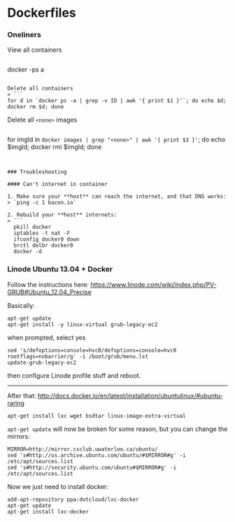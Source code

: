 # Dockerfiles


### Oneliners

View all containers
> ```
docker -ps a
```

Delete all containers
> ```
for d in `docker ps -a | grep -v ID | awk '{ print $1 }'`; do echo $d; docker rm $d; done
```

Delete all `<none>` images
> ```
for imgId in `docker images | grep "<none>" | awk '{ print $3 }'`; do echo $imgId; docker rmi $imgId; done
```


### Troubleshooting

#### Can't internet in container

1. Make sure your **host** can reach the internet, and that DNS works:
> `ping -c 1 bacon.io`

2. Rebuild your **host** internets:
> ```
  pkill docker
  iptables -t nat -F
  ifconfig docker0 down
  brctl delbr docker0
  docker -d
  ```


### Linode Ubuntu 13.04 + Docker

  Follow the instructions here:
  https://www.linode.com/wiki/index.php/PV-GRUB#Ubuntu_12.04_Precise

  Basically:

    apt-get update
    apt-get install -y linux-virtual grub-legacy-ec2

  when prompted, select yes

    sed 's/defoptions=console=hvc0/defoptions=console=hvc0 rootflags=nobarrier/g' -i /boot/grub/menu.lst
    update-grub-legacy-ec2

  then configure Linode profile stuff and reboot.

----

  After that:
  http://docs.docker.io/en/latest/installation/ubuntulinux/#ubuntu-raring

    apt-get install lxc wget bsdtar linux-image-extra-virtual

  `apt-get update` will now be broken for some reason, but you can change the mirrors:

    MIRROR=http://mirror.csclub.uwaterloo.ca/ubuntu/
    sed 's#http://us.archive.ubuntu.com/ubuntu/#$MIRROR#g' -i /etc/apt/sources.list
    sed 's#http://security.ubuntu.com/ubuntu#$MIRROR#g' -i /etc/apt/sources.list

  Now we just need to install docker:

    add-apt-repository ppa:dotcloud/lxc-docker
    apt-get update
    apt-get install lxc-docker
